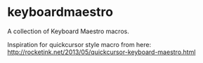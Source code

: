 keyboardmaestro
===============

A collection of Keyboard Maestro macros.


Inspiration for quickcursor style macro from here:
http://rocketink.net/2013/05/quickcursor-keyboard-maestro.html
